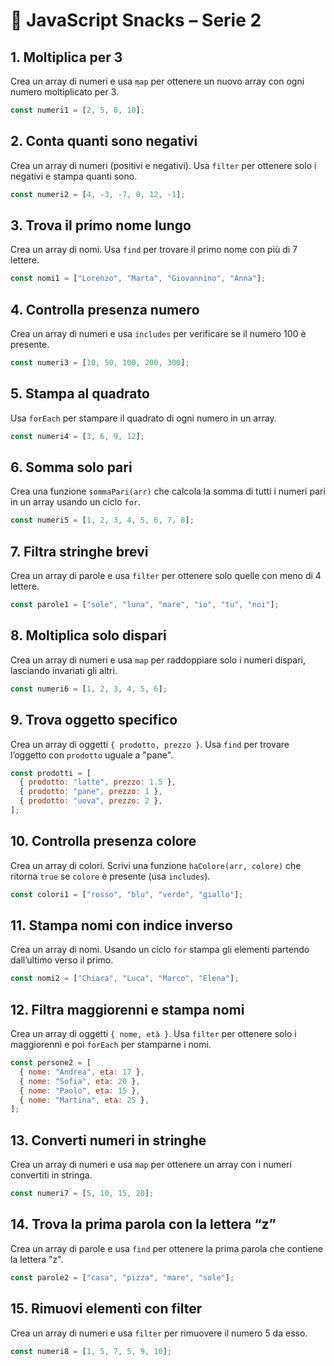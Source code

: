 # 🧠 JavaScript Snacks – Serie 2

## 1. Moltiplica per 3

Crea un array di numeri e usa `map` per ottenere un nuovo array con ogni numero moltiplicato per 3.

```js
const numeri1 = [2, 5, 8, 10];
```

## 2. Conta quanti sono negativi

Crea un array di numeri (positivi e negativi). Usa `filter` per ottenere solo i negativi e stampa quanti sono.

```js
const numeri2 = [4, -3, -7, 0, 12, -1];
```

## 3. Trova il primo nome lungo

Crea un array di nomi. Usa `find` per trovare il primo nome con più di 7 lettere.

```js
const nomi1 = ["Lorenzo", "Marta", "Giovannino", "Anna"];
```

## 4. Controlla presenza numero

Crea un array di numeri e usa `includes` per verificare se il numero 100 è presente.

```js
const numeri3 = [10, 50, 100, 200, 300];
```

## 5. Stampa al quadrato

Usa `forEach` per stampare il quadrato di ogni numero in un array.

```js
const numeri4 = [3, 6, 9, 12];
```

## 6. Somma solo pari

Crea una funzione `sommaPari(arr)` che calcola la somma di tutti i numeri pari in un array usando un ciclo `for`.

```js
const numeri5 = [1, 2, 3, 4, 5, 6, 7, 8];
```

## 7. Filtra stringhe brevi

Crea un array di parole e usa `filter` per ottenere solo quelle con meno di 4 lettere.

```js
const parole1 = ["sole", "luna", "mare", "io", "tu", "noi"];
```

## 8. Moltiplica solo dispari

Crea un array di numeri e usa `map` per raddoppiare solo i numeri dispari, lasciando invariati gli altri.

```js
const numeri6 = [1, 2, 3, 4, 5, 6];
```

## 9. Trova oggetto specifico

Crea un array di oggetti `{ prodotto, prezzo }`. Usa `find` per trovare l’oggetto con `prodotto` uguale a "pane".

```js
const prodotti = [
  { prodotto: "latte", prezzo: 1.5 },
  { prodotto: "pane", prezzo: 1 },
  { prodotto: "uova", prezzo: 2 },
];
```

## 10. Controlla presenza colore

Crea un array di colori. Scrivi una funzione `haColore(arr, colore)` che ritorna `true` se `colore` è presente (usa `includes`).

```js
const colori1 = ["rosso", "blu", "verde", "giallo"];
```

## 11. Stampa nomi con indice inverso

Crea un array di nomi. Usando un ciclo `for` stampa gli elementi partendo dall’ultimo verso il primo.

```js
const nomi2 = ["Chiara", "Luca", "Marco", "Elena"];
```

## 12. Filtra maggiorenni e stampa nomi

Crea un array di oggetti `{ nome, età }`. Usa `filter` per ottenere solo i maggiorenni e poi `forEach` per stamparne i nomi.

```js
const persone2 = [
  { nome: "Andrea", eta: 17 },
  { nome: "Sofia", eta: 20 },
  { nome: "Paolo", eta: 15 },
  { nome: "Martina", eta: 25 },
];
```

## 13. Converti numeri in stringhe

Crea un array di numeri e usa `map` per ottenere un array con i numeri convertiti in stringa.

```js
const numeri7 = [5, 10, 15, 20];
```

## 14. Trova la prima parola con la lettera “z”

Crea un array di parole e usa `find` per ottenere la prima parola che contiene la lettera "z".

```js
const parole2 = ["casa", "pizza", "mare", "sole"];
```

## 15. Rimuovi elementi con filter

Crea un array di numeri e usa `filter` per rimuovere il numero 5 da esso.

```js
const numeri8 = [1, 5, 7, 5, 9, 10];
```
